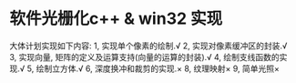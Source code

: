 # 软件光栅化c++ & win32 实现
大体计划实现如下内容:
1,	实现单个像素的绘制.√
2,	实现对像素缓冲区的封装.√
3,	实现向量, 矩阵的定义及运算支持(向量的运算的封装).√
4,	绘制支线函数的实现.√
5,	绘制立方体.√
6,	深度换冲和裁剪的实现.×
8,	纹理映射×
9,	简单光照×